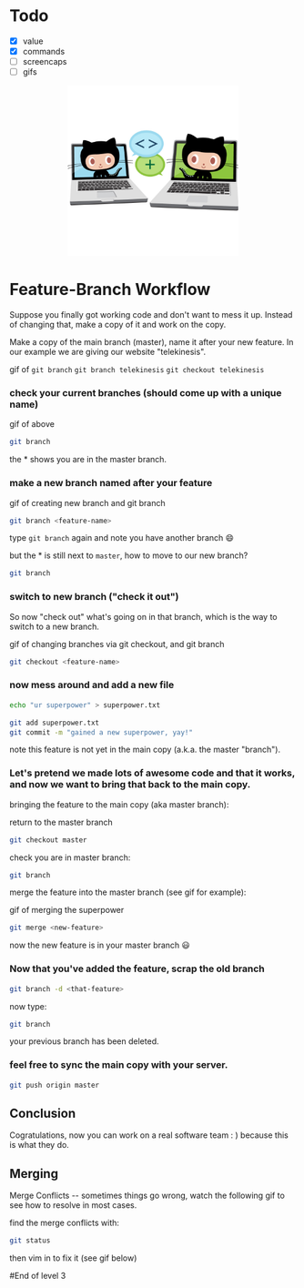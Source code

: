 # Todo

* [x] value
* [x] commands
* [ ] screencaps
* [ ] gifs

<p align="center">
  <img src="../Img/collabocats.jpg" width="300px"/>
</p>

# Feature-Branch Workflow


Suppose you finally got working code and don't want to mess it up.
Instead of changing that, make a copy of it and work on the copy.

Make a copy of the main branch (master), name it after your new feature.
In our example we are giving our website "telekinesis".


gif of `git branch` `git branch telekinesis` `git checkout telekinesis`

### check your current branches (should come up with a unique name)

gif of above

```sh
git branch
```

the * shows you are in the master branch.

### make a new branch named after your feature


gif of creating new branch and git branch
```sh
git branch <feature-name>
```
type `git branch` again and note you have another branch :smile:

but the * is still next to `master`, how to move to our new branch?

```sh
git branch
```

### switch to new branch ("check it out")

So now "check out" what's going on in that branch, which is the way to switch to a new branch.

gif of changing branches via git checkout, and git branch

```sh
git checkout <feature-name>
```

### now mess around and add a new file 

```sh
echo "ur superpower" > superpower.txt
```

```sh
git add superpower.txt
git commit -m "gained a new superpower, yay!"
```
note this feature is not yet in the main copy (a.k.a. the master "branch").

### Let's pretend we made lots of awesome code and that it works, and now we want to bring that back to the main copy.

bringing the feature to the main copy (aka master branch):

return to the master branch
```sh
git checkout master
```
check you are in master branch:

```sh
git branch
```

merge the feature into the master branch (see gif for example):

gif of merging the superpower

```sh
git merge <new-feature>
```

now the new feature is in your master branch :smiley:

### Now that you've added the feature, scrap the old branch


```sh
git branch -d <that-feature>
```

now type:

```sh
git branch
```

your previous branch has been deleted.

### feel free to sync the main copy with your server.

```sh
git push origin master
```

## Conclusion

Cogratulations, now you can work on a real software team : )  because this is what they do.


## Merging 

Merge Conflicts -- sometimes things go wrong, watch the following gif to see how to resolve in most cases.

find the merge conflicts with:

```sh
git status
```

then vim in to fix it (see gif below)

#End of level 3
